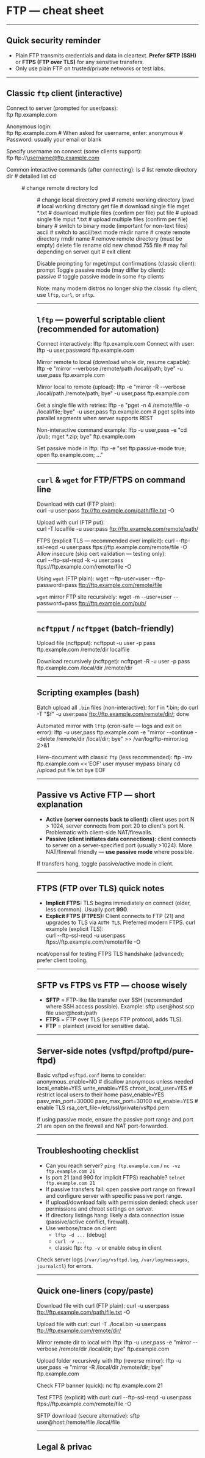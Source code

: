 # FTP — cheat sheet
---

## Quick security reminder
- Plain FTP transmits credentials and data in cleartext. **Prefer SFTP (SSH)** or **FTPS (FTP over TLS)** for any sensitive transfers.  
- Only use plain FTP on trusted/private networks or test labs.

---

## Classic `ftp` client (interactive)
Connect to server (prompted for user/pass):  
    ftp ftp.example.com

Anonymous login:  
    ftp ftp.example.com
    # When asked for username, enter: anonymous
    # Password: usually your email or blank

Specify username on connect (some clients support):  
    ftp ftp://username@ftp.example.com

Common interactive commands (after connecting):
    ls         # list remote directory
    dir        # detailed list
    cd <dir>   # change remote directory
    lcd <dir>  # change local directory
    pwd        # remote working directory
    lpwd       # local working directory
    get file   # download single file
    mget *.txt # download multiple files (confirm per file)
    put file   # upload single file
    mput *.txt # upload multiple files (confirm per file)
    binary     # switch to binary mode (important for non-text files)
    ascii      # switch to ascii/text mode
    mkdir name # create remote directory
    rmdir name # remove remote directory (must be empty)
    delete file
    rename old new
    chmod 755 file   # may fail depending on server
    quit       # exit client

Disable prompting for mget/mput confirmations (classic client):
    prompt
Toggle passive mode (may differ by client):  
    passive   # toggle passive mode in some `ftp` clients

Note: many modern distros no longer ship the classic `ftp` client; use `lftp`, `curl`, or `sftp`.

---

## `lftp` — powerful scriptable client (recommended for automation)
Connect interactively:
    lftp ftp.example.com
Connect with user:
    lftp -u user,password ftp.example.com

Mirror remote to local (download whole dir, resume capable):
    lftp -e "mirror --verbose /remote/path /local/path; bye" -u user,pass ftp.example.com

Mirror local to remote (upload):
    lftp -e "mirror -R --verbose /local/path /remote/path; bye" -u user,pass ftp.example.com

Get a single file with retries:
    lftp -e "pget -n 4 /remote/file -o /local/file; bye" -u user,pass ftp.example.com
    # pget splits into parallel segments when server supports REST

Non-interactive command example:
    lftp -u user,pass -e "cd /pub; mget *.zip; bye" ftp.example.com

Set passive mode in lftp:
    lftp -e "set ftp:passive-mode true; open ftp.example.com; ..." 

---

## `curl` & `wget` for FTP/FTPS on command line
Download with curl (FTP plain):  
    curl -u user:pass ftp://ftp.example.com/path/file.txt -O

Upload with curl (FTP put):  
    curl -T localfile -u user:pass ftp://ftp.example.com/remote/path/

FTPS (explicit TLS — recommended over implicit):
    curl --ftp-ssl-reqd -u user:pass ftps://ftp.example.com/remote/file -O
Allow insecure (skip cert validation — testing only):  
    curl --ftp-ssl-reqd -k -u user:pass ftps://ftp.example.com/remote/file -O

Using `wget` (FTP plain):
    wget --ftp-user=user --ftp-password=pass ftp://ftp.example.com/remote/file

`wget` mirror FTP site recursively:
    wget -m --user=user --password=pass ftp://ftp.example.com/pub/

---

## `ncftpput` / `ncftpget` (batch-friendly)
Upload file (ncftpput):
    ncftpput -u user -p pass ftp.example.com /remote/dir localfile

Download recursively (ncftpget):
    ncftpget -R -u user -p pass ftp.example.com /local/dir /remote/dir

---

## Scripting examples (bash)
Batch upload all `.bin` files (non-interactive):
    for f in *.bin; do curl -T "$f" -u user:pass ftp://ftp.example.com/remote/dir/; done

Automated mirror with `lftp` (cron-safe — logs and exit on error):
    lftp -u user,pass ftp.example.com -e "mirror --continue --delete /remote/dir /local/dir; bye" >> /var/log/ftp-mirror.log 2>&1

Here-document with classic `ftp` (less recommended):
    ftp -inv ftp.example.com <<'EOF'
    user myuser mypass
    binary
    cd /upload
    put file.txt
    bye
    EOF

---

## Passive vs Active FTP — short explanation
- **Active (server connects back to client):** client uses port N > 1024, server connects from port 20 to client's port N. Problematic with client-side NAT/firewalls.  
- **Passive (client initiates data connections):** client connects to server on a server-specified port (usually >1024). More NAT/firewall friendly — **use passive mode** where possible.

If transfers hang, toggle passive/active mode in client.

---

## FTPS (FTP over TLS) quick notes
- **Implicit FTPS:** TLS begins immediately on connect (older, less common). Usually port **990**.  
- **Explicit FTPS (FTPES):** Client connects to FTP (21) and upgrades to TLS via `AUTH TLS`. Preferred modern FTPS.
curl example (explicit TLS):  
    curl --ftp-ssl-reqd -u user:pass ftps://ftp.example.com/remote/file -O

ncat/openssl for testing FTPS TLS handshake (advanced); prefer client tooling.

---

## SFTP vs FTPS vs FTP — choose wisely
- **SFTP** = FTP-like file transfer over SSH (recommended where SSH access possible). Example:
    sftp user@host
    scp file user@host:/path
- **FTPS** = FTP over TLS (keeps FTP protocol, adds TLS).  
- **FTP** = plaintext (avoid for sensitive data).

---

## Server-side notes (vsftpd/proftpd/pure-ftpd)
Basic vsftpd `vsftpd.conf` items to consider:
    anonymous_enable=NO         # disallow anonymous unless needed
    local_enable=YES
    write_enable=YES
    chroot_local_user=YES       # restrict local users to their home
    pasv_enable=YES
    pasv_min_port=30000
    pasv_max_port=30100
    ssl_enable=YES              # enable TLS
    rsa_cert_file=/etc/ssl/private/vsftpd.pem

If using passive mode, ensure the passive port range and port 21 are open on the firewall and NAT port-forwarded.

---

## Troubleshooting checklist
- Can you reach server? `ping ftp.example.com` / `nc -vz ftp.example.com 21`  
- Is port 21 (and 990 for implicit FTPS) reachable? `telnet ftp.example.com 21`  
- If passive transfers fail: open passive port range on firewall and configure server with specific passive port range.  
- If upload/download fails with permission denied: check user permissions and chroot settings on server.  
- If directory listings hang: likely a data connection issue (passive/active conflict, firewall).  
- Use verbose/trace on client:
    - `lftp -d ...` (debug)
    - `curl -v ...`
    - classic ftp: `ftp -v` or enable `debug` in client

Check server logs (`/var/log/vsftpd.log`, `/var/log/messages`, `journalctl`) for errors.

---

## Quick one-liners (copy/paste)
Download file with curl (FTP plain):
    curl -u user:pass ftp://ftp.example.com/path/file.txt -O

Upload file with curl:
    curl -T ./local.bin -u user:pass ftp://ftp.example.com/remote/dir/

Mirror remote dir to local with lftp:
    lftp -u user,pass -e "mirror --verbose /remote/dir /local/dir; bye" ftp.example.com

Upload folder recursively with lftp (reverse mirror):
    lftp -u user,pass -e "mirror -R /local/dir /remote/dir; bye" ftp.example.com

Check FTP banner (quick):
    nc ftp.example.com 21

Test FTPS (explicit) with curl:
    curl --ftp-ssl-reqd -u user:pass ftps://ftp.example.com/remote/file -O

SFTP download (secure alternative):
    sftp user@host:/remote/file /local/file

---

## Legal & privac

